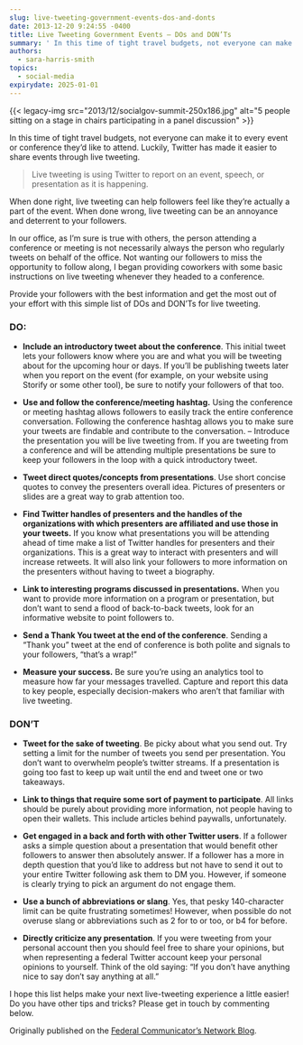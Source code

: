 ```yaml
---
slug: live-tweeting-government-events-dos-and-donts
date: 2013-12-20 9:24:55 -0400
title: Live Tweeting Government Events – DOs and DON’Ts
summary: ' In this time of tight travel budgets, not everyone can make it to every event or conference they’d like to attend. Luckily, Twitter has made it easier to share events through live tweeting. Live tweeting is using Twitter'
authors:
  - sara-harris-smith
topics:
  - social-media
expirydate: 2025-01-01
---
```


{{< legacy-img src="2013/12/socialgov-summit-250x186.jpg" alt="5 people sitting on a stage in chairs participating in a panel discussion" >}}

In this time of tight travel budgets, not everyone can make it to every event or conference they’d like to attend. Luckily, Twitter has made it easier to share events through live tweeting.

> Live tweeting is using Twitter to report on an event, speech, or presentation as it is happening.

When done right, live tweeting can help followers feel like they’re actually a part of the event. When done wrong, live tweeting can be an annoyance and deterrent to your followers.

In our office, as I’m sure is true with others, the person attending a conference or meeting is not necessarily always the person who regularly tweets on behalf of the office. Not wanting our followers to miss the opportunity to follow along, I began providing coworkers with some basic instructions on live tweeting whenever they headed to a conference.

Provide your followers with the best information and get the most out of your effort with this simple list of DOs and DON’Ts for live tweeting.

### DO:

  * <p>
      <strong>Include an introductory tweet about the conference</strong>. This initial tweet lets your followers know where you are and what you will be tweeting about for the upcoming hour or days. If you’ll be publishing tweets later when you report on the event (for example, on your website using Storify or some other tool), be sure to notify your followers of that too.
    </p>

  * <p>
      <strong>Use and follow the conference/meeting hashtag.</strong> Using the conference or meeting hashtag allows followers to easily track the entire conference conversation. Following the conference hashtag allows you to make sure your tweets are findable and contribute to the conversation. – Introduce the presentation you will be live tweeting from. If you are tweeting from a conference and will be attending multiple presentations be sure to keep your followers in the loop with a quick introductory tweet.
    </p>

  * <p>
      <strong>Tweet direct quotes/concepts from presentations</strong>. Use short concise quotes to convey the presenters overall idea. Pictures of presenters or slides are a great way to grab attention too.
    </p>

  * <p>
      <strong>Find Twitter handles of presenters and the handles of the organizations with which presenters are affiliated and use those in your tweets.</strong> If you know what presentations you will be attending ahead of time make a list of Twitter handles for presenters and their organizations. This is a great way to interact with presenters and will increase retweets. It will also link your followers to more information on the presenters without having to tweet a biography.
    </p>

  * <p>
      <strong>Link to interesting programs discussed in presentations.</strong> When you want to provide more information on a program or presentation, but don’t want to send a flood of back-to-back tweets, look for an informative website to point followers to.
    </p>

  * <p>
      <strong>Send a Thank You tweet at the end of the conference</strong>. Sending a “Thank you” tweet at the end of conference is both polite and signals to your followers, “that’s a wrap!”
    </p>

  * <p>
      <strong>Measure your success.</strong> Be sure you’re using an analytics tool to measure how far your messages travelled. Capture and report this data to key people, especially decision-makers who aren’t that familiar with live tweeting.
    </p>

### DON’T

  * <p>
      <strong>Tweet for the sake of tweeting</strong>. Be picky about what you send out. Try setting a limit for the number of tweets you send per presentation. You don’t want to overwhelm people’s twitter streams. If a presentation is going too fast to keep up wait until the end and tweet one or two takeaways.
    </p>

  * <p>
      <strong>Link to things that require some sort of payment to participate</strong>. All links should be purely about providing more information, not people having to open their wallets. This include articles behind paywalls, unfortunately.
    </p>

  * <p>
      <strong>Get engaged in a back and forth with other Twitter users</strong>. If a follower asks a simple question about a presentation that would benefit other followers to answer then absolutely answer. If a follower has a more in depth question that you’d like to address but not have to send it out to your entire Twitter following ask them to DM you. However, if someone is clearly trying to pick an argument do not engage them.
    </p>

  * <p>
      <strong>Use a bunch of abbreviations or slang</strong>. Yes, that pesky 140-character limit can be quite frustrating sometimes! However, when possible do not overuse slang or abbreviations such as 2 for to or too, or b4 for before.
    </p>

  * <p>
      <strong>Directly criticize any presentation</strong>. If you were tweeting from your personal account then you should feel free to share your opinions, but when representing a federal Twitter account keep your personal opinions to yourself. Think of the old saying: “If you don’t have anything nice to say don’t say anything at all.”
    </p>

<p>
  I hope this list helps make your next live-tweeting experience a little easier! Do you have other tips and tricks? Please get in touch by commenting below.
</p>

Originally published on the <a href="http://fedcommnetwork.blogspot.com/" target="_blank">Federal Communicator’s Network Blog</a>.